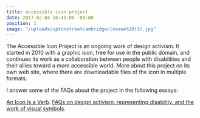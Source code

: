 ```yaml
---
title: accessible icon project
date: 2017-02-04 16:45:00 -05:00
position: 1
image: "/uploads/uptonstreetcambridgeclosewe%20(1).jpg"
---
```


The Accessible Icon Project is an ongoing work of design activism. It started in 2010 with a graphic icon, free for use in the public domain, and continues its work as a collaboration between people with disabilities and their allies toward a more accessible world. More about this project on its own web site, where there are downloadable files of the icon in multiple formats.

I answer some of the FAQs about the project in the following essays:

[An Icon Is a Verb](http://accessibleicon.org/#an-icon-is-a-verb).
[FAQs on design activism, representing disability, and the work of visual symbols](http://accessibleicon.org/#notes-on-design-activism).
